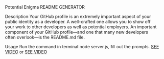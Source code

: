 Potential Enigma README GENERATOR

Description
Your GitHub profile is an extremely important aspect of your public identity as a developer. A well-crafted one allows you to show off your work to other developers as well as potential employers. An important component of your GitHub profile—and one that many new developers often overlook—is the README.md file.


Usage
Run the command in terminal node server.js, fill out the prompts. [SEE VIDEO](https://drive.google.com/file/d/1KIi8ZofLpz6yHxTJgny-sSiZOOlP5-4Q/view?usp=sharing)
or
[SEE VIDEO](./develop/assets/video)

